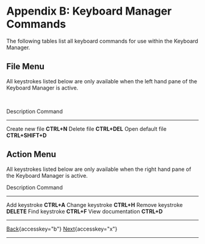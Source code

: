# Appendix B: Keyboard Manager Commands

The following tables list all keyboard commands for use within the
Keyboard Manager.

## File Menu

All keystrokes listed below are only available when the left hand pane
of the Keyboard Manager is active.

 

  Description         Command
  ------------------- ------------------
  Create new file     **CTRL+N**
  Delete file         **CTRL+DEL**
  Open default file   **CTRL+SHIFT+D**

## Action Menu

All keystrokes listed below are only available when the right hand pane
of the Keyboard Manager is active.

  Description          Command
  -------------------- ------------
  Add keystroke        **CTRL+A**
  Change keystroke     **CTRL+H**
  Remove keystroke     **DELETE**
  Find keystroke       **CTRL+F**
  View documentation   **CTRL+D**

  ---------------------------------------------------------- -- ---------------------------------------
  [Back](javascript:window.history.go(-1);){accesskey="b"}      [Next](Appendix_C.htm){accesskey="x"}
  ---------------------------------------------------------- -- ---------------------------------------
